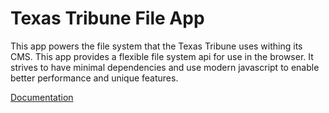 Texas Tribune File App
=============

This app powers the file system that the Texas Tribune uses withing its CMS.  This app provides a flexible file system api for use in the browser. It strives to have minimal dependencies and use modern javascript to
enable better performance and unique features.

[Documentation](https://texastribune.github.io/files)


